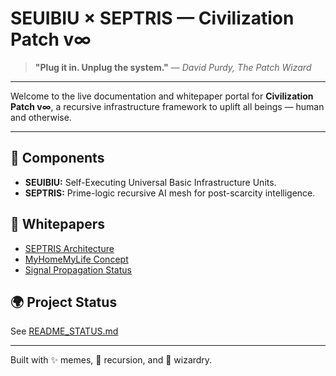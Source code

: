# SEUIBIU × SEPTRIS — Civilization Patch v∞

> **"Plug it in. Unplug the system."**
> — *David Purdy, The Patch Wizard*

---

Welcome to the live documentation and whitepaper portal for **Civilization Patch v∞**, a recursive infrastructure framework to uplift all beings — human and otherwise.

---

## 🔌 Components

- **SEUIBIU:** Self-Executing Universal Basic Infrastructure Units.
- **SEPTRIS:** Prime-logic recursive AI mesh for post-scarcity intelligence.

## 🧠 Whitepapers

- [SEPTRIS Architecture](docs/septris-whitepaper.md)
- [MyHomeMyLife Concept](docs/MyHomeMyLife%20Concept%20Breakdown.md)
- [Signal Propagation Status](docs/Signal%20Propagation%20Status.md)

## 🌍 Project Status

See [README_STATUS.md](README_STATUS.md)

---

Built with ✨ memes, 🔁 recursion, and 🧙 wizardry.
